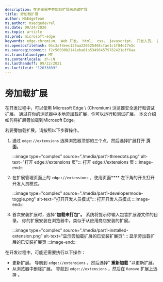 ```yaml
---
description: 在浏览器中旁加载扩展来测试扩展
title: 旁加载扩展
author: MSEdgeTeam
ms.author: msedgedevrel
ms.date: 09/24/2020
ms.topic: article
ms.prod: microsoft-edge
keywords: edge-chromium， Web 开发， html， css， javascript， 开发人员， 扩展
ms.openlocfilehash: 0bc3af4eec125aa220325468cfae1c1f04e17e5c
ms.sourcegitcommit: f2c56030b2141eba01b534984579762421eff6aa
ms.translationtype: MT
ms.contentlocale: zh-CN
ms.lasthandoff: 09/22/2021
ms.locfileid: "12033609"
---
```

# <a name="sideload-an-extension"></a>旁加载扩展

在开发过程中，可以使用 Microsoft Edge \ (Chromium\) 浏览器安全运行和调试扩展。 通过在你的浏览器中本地旁加载扩展，你可以运行和测试扩展。 本文介绍如何将扩展旁加载到Microsoft Edge。

若要旁加载扩展，请按照以下步骤操作。

1.  通过 `edge://extensions` 选择浏览器顶部的三个点，然后选择扩展打开 **页面**。

       :::image type="complex" source="./media/part1-threedots.png" alt-text="打开 edge://extensions 页":::
          打开 edge://extensions 页 :::image-end:::

1.  在扩展管理页面上的 `edge://extensions` ，使用页面**** 左下角的开关打开开发人员模式。

       :::image type="complex" source="./media/part1-developermode-toggle.png" alt-text="打开开发人员模式":::
          打开开发人员模式 :::image-end:::

1.  首次安装扩展时，选择"**加载未打包"。**  系统将提示你输入包含扩展源文件的目录。  你的扩展安装在浏览器中，类似于从应用商店安装的扩展。

       :::image type="complex" source="./media/part1-installed-extension.png" alt-text="显示旁加载扩展的已安装扩展页":::
          显示旁加载扩展的已安装扩展页 :::image-end:::

在开发过程中，可能还需要执行以下操作：
* 更新扩展。  导航到 `edge://extensions` ，然后选择" **重新加载** "以更新扩展。
* 从浏览器中删除扩展。  导航到 `edge://extensions` ，然后在 `Remove` 扩展上选择 。
